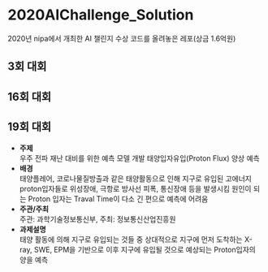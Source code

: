 # 2020AIChallenge_Solution
2020년 nipa에서 개최한 AI 챌린지 수상 코드를 올려놓은 레포(상금 1.6억원)

<h2>3회 대회</h2>

<h2>16회 대회</h2>

<h2>19회 대회</h2>
<ul>
  <li><strong>주제</strong></li>
    우주 전파 재난 대비를 위한 예측 모델 개발
    태양입자유입(Proton Flux) 양상 예측
  <li><strong>배경</strong></li>
    태양플레어, 코로나물질방출과 같은 태양활동으로 인해 지구로 유입된 고에너지 proton입자들로 위성장애, 극항로 방사선 피폭, 통신장애 등을 발생시킴
    원인이 되는 Proton 입자는 Traval Time이 다소 긴 편으로 예측에 어려움
  <li><strong>주관/주최</strong></li>
    주관: 과학기술정보통신부, 주최: 정보통신산업진흥원
  <li><strong>과제설명</strong></li>
    태양 활동에 의해 지구로 유입되는 것들 중 상대적으로 지구에 먼저 도착하는 X-ray, SWE, EPM을 기반으로 이후 지구에 유입될 것으로 예상되는 Proton입자의 양을 예측
